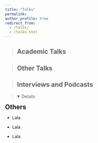 ```yaml
---
title: "Talks"
permalink:
author_profile: true
redirect_from: 
  - /talks/
  - /talks.html
---
```


> ## Academic Talks



> ## Other Talks


> ## Interviews and Podcasts

> <details open>
  <summary style="font-size: 1.5em; font-weight: bold; margin-bottom: 10px;">Others</summary>
 
  * Lala

  * Lala

  * Lala
</details>
